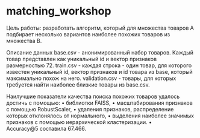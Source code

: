 # matching_workshop

Цель работы: разработать алгоритм, который для множества товаров А подбирает несколько вариантов наиболее похожих товаров из множества В.

Описание данных
base.csv - анонимированный набор товаров. Каждый товар представлен как уникальный id и вектор признаков размерностью 72. train.csv - каждая строка - один товар, для которого известен уникальный id, вектор признаков и id товара из base, который максимально похож на него. validation.csv - товары, для которых требуется найти наиболее близкие товары из base.csv.

Наилучшие показатели качества поиска похожих товаров удалось достичь с помощью:
•	библиотки FAISS,
•	масштабирования признаков с помощью RobustScaler,
•	удаления признаков, распределение которых отклонялось от нормального,
•	выделения наиболее значимых признаков с помощью иерархической кластеризации.
•	
Accuracy@5 составила 67.466.


